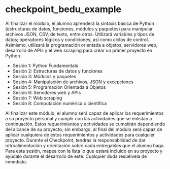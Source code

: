 # checkpoint_bedu_example

 Al finalizar el módulo, el alumno aprenderá la sintaxis básica de Python 
 (estructuras de datos, funciones, módulos y paquetes) para manipular archivos JSON, CSV, de texto, entre otros. 
 Utilizará variables y tipos de datos; operadores lógicos y condiciones, así como ciclos de control.
 Asimismo, utilizará la programación orientada a objetos, servidores web, desarrollo de APIs y el web scraping 
 para crear un primer proyecto en Python.
 
* Sesión 1: Python Fundamentals
* Sesión 2: Estructuras de datos y funciones
* Sesión 3: Módulos y paquetes
* Sesión 4: Manipulación de archivos, JSON y excepciones
* Sesión 5: Programación Orientada a Objetos
* Sesión 6: Servidores web y APIs
* Sesión 7: Web scraping
* Sesión 8: Computación numérica o científica

Al finalizar este módulo, el alumno será capaz de aplicar los requerimientos a su proyecto personal y 
cumplir con las actividades que se enlistan a continuación.
Estos requerimientos y actividades se cumplirán dependiendo del alcance de su proyecto; sin embargo, al final del módulo será capaz 
de aplicar cualquiera de estos requerimientos y actividades para cualquier proyecto.
Durante el Checkpoint, tendrás la responsabilidad de dar retroalimentación y orientación sobre cada entregables que el alumno haga.
Para esta sesión, mapea con la lista lo que estará incluido en su proyecto y ayúdalo durante el desarrollo de este. Cualquier duda resuélvela de inmediato.


